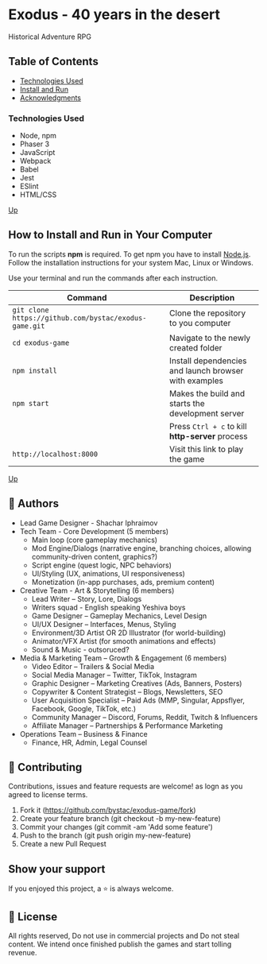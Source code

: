 # Exodus - 40 years in the desert

Historical Adventure RPG

## Table of Contents

- [Technologies Used](#Technologies-Used)
- [Install and Run](#How-to-Install-and-Run-in-Your-Computer)
- [Acknowledgments](#Acknowledgments)

### Technologies Used

- Node, npm
- Phaser 3
- JavaScript
- Webpack
- Babel
- Jest
- ESlint
- HTML/CSS

[Up](#Table-of-Contents)

## How to Install and Run in Your Computer

To run the scripts **npm** is required. To get npm you have to install [Node.js](https://nodejs.org). Follow the installation instructions for your system Mac, Linux or Windows.

Use your terminal and run the commands after each instruction.

| Command                                               | Description                                           |
| ----------------------------------------------------- | ----------------------------------------------------- |
| `git clone https://github.com/bystac/exodus-game.git` | Clone the repository to you computer                  |
| `cd exodus-game`                                      | Navigate to the newly created folder                  |
| `npm install`                                         | Install dependencies and launch browser with examples |
| `npm start`                                           | Makes the build and starts the development server     |
|                                                       | Press `Ctrl + c` to kill **http-server** process      |
| `http://localhost:8000`                               | Visit this link to play the game                      |

[Up](#Table-of-Contents)

## 👤 Authors

- Lead Game Designer - Shachar Iphraimov
- Tech Team - Core Development (5 members)
  - Main loop (core gameplay mechanics)
  - Mod Engine/Dialogs (narrative engine, branching choices, allowing community-driven content, graphics?)
  - Script engine (quest logic, NPC behaviors)
  - UI/Styling (UX, animations, UI responsiveness)
  - Monetization (in-app purchases, ads, premium content)
- Creative Team - Art & Storytelling (6 members)
  - Lead Writer – Story, Lore, Dialogs
  - Writers squad - English speaking Yeshiva boys
  - Game Designer – Gameplay Mechanics, Level Design
  - UI/UX Designer – Interfaces, Menus, Styling
  - Environment/3D Artist OR 2D Illustrator (for world-building)
  - Animator/VFX Artist (for smooth animations and effects)
  - Sound & Music - outsoruced?
- Media & Marketing Team – Growth & Engagement (6 members)
  - Video Editor – Trailers & Social Media
  - Social Media Manager – Twitter, TikTok, Instagram
  - Graphic Designer – Marketing Creatives (Ads, Banners, Posters)
  - Copywriter & Content Strategist – Blogs, Newsletters, SEO
  - User Acquisition Specialist – Paid Ads (MMP, Singular, Appsflyer, Facebook, Google, TikTok, etc.)
  - Community Manager – Discord, Forums, Reddit, Twitch & Influencers
  - Affiliate Manager – Partnerships & Performance Marketing
- Operations Team – Business & Finance
  - Finance, HR, Admin, Legal Counsel



## 🤝 Contributing

Contributions, issues and feature requests are welcome! as logn as you agreed to license terms.

1. Fork it (https://github.com/bystac/exodus-game/fork)
2. Create your feature branch (git checkout -b my-new-feature)
3. Commit your changes (git commit -am 'Add some feature')
4. Push to the branch (git push origin my-new-feature)
5. Create a new Pull Request

## Show your support

If you enjoyed this project, a ⭐️ is always welcome.

## 📝 License

All rights reserved, Do not use in commercial projects and Do not steal content.
We intend once finished publish the games and start tolling revenue.
